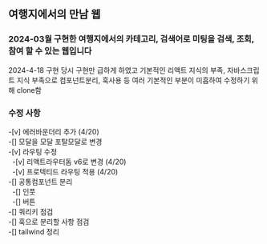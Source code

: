 ## 여행지에서의 만남 웹

### 2024-03월 구현한 여행지에서의 카테고리, 검색어로 미팅을 검색, 조회, 참여 할 수 있는 웹입니다

2024-4-18 구현 당시 구현만 급하게 하였고 기본적인 리액트 지식의 부족, 자바스크립트 지식 부족으로
컴포넌트분리, 훅사용 등 여러 기본적인 부분이 미흡하여 수정하기 위해 clone함

### 수정 사항

-[v] 에러바운더리 추가 (4/20)  
-[] 모달을 모달 포탈모달로 변경  
-[v] 라우팅 수정  
&nbsp;&nbsp;-[v] 리액트라우터돔 v6로 변경 (4/20)  
&nbsp;&nbsp;-[v] 프로텍티드 라우팅 적용 (4/20)  
-[] 공통컴포넌트 분리  
&nbsp;&nbsp;-[] 인풋  
&nbsp;&nbsp;-[] 버튼  
-[] 쿼리키 점검  
-[] 훅으로 분리할 사항 점검  
-[] tailwind 정리
